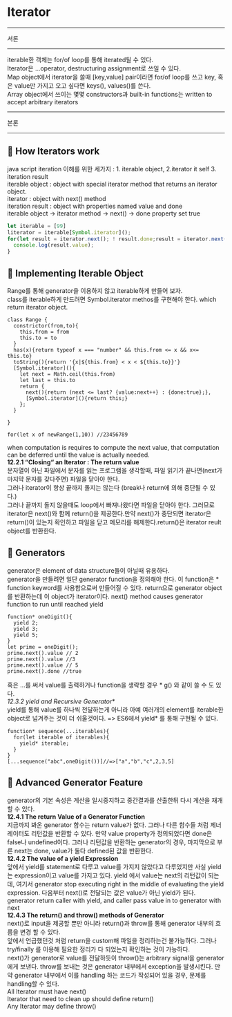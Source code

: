 # Iterator  
***  
서론  
***  
iterable한 객체는 for/of loop를 통해 iterated될 수 있다.  
Iterator은 …operator, destructuring assignment로 쓰일 수 있다.  
Map object에서 iterator을 쓸때 [key,value] pair이라면 for/of loop를 쓰고 key, 혹은 value만 가지고 오고 싶다면 keys(), values()를 쓴다.  
Array object에서 쓰이는 몇몇 constructors과 built-in functions는 written to accept arbitrary iterators  
***  
본론  
***  
## 🦑 How Iterators work  
java script iteration 이해를 위한 세가지 : 1. iterable object, 2.iterator it self 3. iteration result  
iterable object : object with special iterator method that returns an iterator object.  
iterator : object with next() method  
iteration result : object with properties named value and done  
iterable object → iterator method → next() → done property set true  
```javascript
let iterable = [99]
literator = iterable[Symbol.iterator]();
for(let result = iterator.next(); ! result.done;result = iterator.next()){
  console.log(result.value);
}
```
## 🦑 Implementing Iterable Object
Range를 통해 generator을 이용하지 않고 iterable하게 만들어 보자.  
class를 iterable하게 만드려면 Symbol.iterator methos를 구현해야 한다. which return iterator object.  
```
class Range {
  constrictor(from,to){
    this.from = from
    this.to = to
  }
  has(x){return typeof x === "number" && this.from <= x && x<= this.to}
  toString(){return '{x|${this.from} < x < ${this.to}}'}
  [Symbol.iterator](){
    let next = Math.ceil(this.from)
    let last = this.to
    return {
      next(){return (next <= last? {value:next++} : {done:true};},
      [Symbol.iterator](){return this;}
    };
  }

}

for(let x of newRange(1,10)) //23456789
```
when computation is requires to compute the next value, that computation can be deferred until the value is actually needed.  
**12.2.1 “Closing“ an Iterator : The return value**  
문자열이 아닌 파일에서 문자를 읽는 프로그램을 생각할때, 파일 읽기가 끝나면(next가 마지막 문자를 갖다주면) 파일을 닫아야 한다.  
그러나 iterator이 항상 끝까지 돌지는 않는다 (break나 return에 의해 중단될 수 있다.)  
그러나 끝까지 돌지 않을때도 loop에서 빠져나왔다면 파일을 닫아야 한다. 그러므로 iterator은 next()와 함께 return()을 제공한다.만약 next()가 중단되면 iterator은 return()이 있는지 확인하고 파일을 닫고 메모리를 해제한다.return()은 iterator reult object를 반환한다.  
## 🦑 Generators  
generator은 element of data structure들이 아닐때 유용하다.  
generator을 만들려면 일단 generator function을 정의해야 한다. 이 function은 * function keyword를 사용함으로써 만들어질 수 있다. return으로 generator object를 반환하는데 이 object가 iterator이다. next() method causes generator function to run until reached yield  
```
function* oneDigit(){
  yield 2;
  yield 3;
  yield 5;
}
let prime = oneDigit();
prime.next().value // 2
prime.next().value //3
prime.next().value // 5
prime.next().done //true
```
혹은 …를 써서 value를 출력하거나 function을 생략할 경우 * g() 와 같이 쓸 수 도 있다.  
**12.3.2 yield* and Recursive Generator**  
yield를 통해 value를 하나씩 전달하는게 아니라 아예 여러개의 element를 iterable한 object로 넘겨주는 것이 더 쉬울것이다. => ES6에서 yield* 를 통해 구현될 수 있다.  
```
function* sequence(...iterables){
  for(let iterable of iterables){
    yield* iterable;
  }
}
[...sequence("abc",oneDigit())]//=>["a","b","c",2,3,5]
```
## 🦑 Advanced Generator Feature  
generator의 기본 속성은 계산을 일시중지하고 중간결과를 산출한뒤 다시 계산을 재개할 수 있다.  
**12.4.1 The return Value of a Generator Function**  
지금까지 봐온 generator 함수는 return value가 없다. 그러나 다른 함수들 처럼 제너레이터도 리턴값을 반환할 수 있다. 만약 value property가 정의되었다면 done은 false나 undefined이다. 그러나 리턴값을 반환하는 generator의 경우, 마지막으로 부른 next는 done, value가 둘다 defined된 값을 반환한다.  
**12.4.2 The value of a yield Expression**  
앞에서 yield를 statement로 다루고 value를 가지지 않았다고 다루었지만 사실 yield는 expression이고 value를 가지고 있다. yield 에서 value는 next의 리턴값이 되는데, 여기서 generator stop executing right in the middle of evaluating the yield expression. 다음부터 next()로 전달되는 값은 value가 아닌 yield가 된다. generator return caller with yield, and caller pass value in to generator with next  
**12.4.3 The return() and throw() methods of Generator**  
next()로 input을 제공할 뿐만 아니라 return()과 throw를 통해 generator 내부의 흐름을 변경 할 수 있다.  
앞에서 언급했던것 처럼 return을 custom해 파일을 정리하는건 불가능하다. 그러나 try/finally 를 이용해 필요한 정리가 다 되었는지 확인하는 것이 가능하다.  
next()가 generator로 value를 전달하듯이 throw()는 arbitrary signal을 generator에게 보낸다. throw를 보내는 것은 generator 내부에서 exception을 발생시킨다. 만약 generator 내부에서 이를 handling 하는 코드가 작성되어 있을 경우, 문제를 handling할 수 있다.  
All Iterator must have next()  
Iterator that need to clean up should define return()  
Any Iterator may define throw()   
